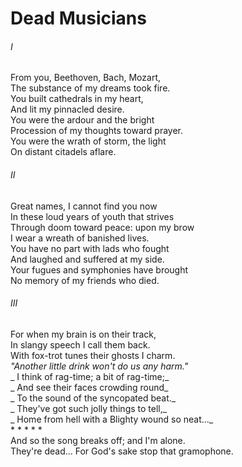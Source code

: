 # Dead Musicians  

###### I  
From you, Beethoven, Bach, Mozart,  
The substance of my dreams took fire.  
You built cathedrals in my heart,  
And lit my pinnacled desire.  
You were the ardour and the bright  
Procession of my thoughts toward prayer.  
You were the wrath of storm, the light  
On distant citadels aflare.  

###### II  
Great names, I cannot find you now  
In these loud years of youth that strives  
Through doom toward peace: upon my brow  
I wear a wreath of banished lives.  
You have no part with lads who fought  
And laughed and suffered at my side.  
Your fugues and symphonies have brought  
No memory of my friends who died.  
 
###### III  

For when my brain is on their track,  
In slangy speech I call them back.  
With fox-trot tunes their ghosts I charm.  
_"Another little drink won't do us any harm."_  
_  I think of rag-time; a bit of rag-time;_  
_  And see their faces crowding round_  
_  To the sound of the syncopated beat._  
_  They've got such jolly things to tell,_  
_  Home from hell with a Blighty wound so neat..._  
\* \* \* \* \*  
And so the song breaks off; and I'm alone.  
They're dead... For God's sake stop that gramophone.  
